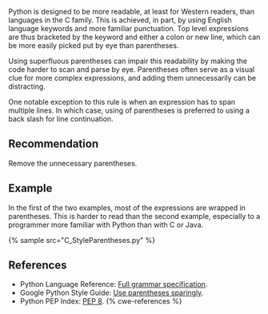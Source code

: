 Python is designed to be more readable, at least for Western readers, than languages in the C family. This is achieved, in part, by using English language keywords and more familiar punctuation. Top level expressions are thus bracketed by the keyword and either a colon or new line, which can be more easily picked put by eye than parentheses.

Using superfluous parentheses can impair this readability by making the code harder to scan and parse by eye. Parentheses often serve as a visual clue for more complex expressions, and adding them unnecessarily can be distracting.

One notable exception to this rule is when an expression has to span multiple lines. In which case, using of parentheses is preferred to using a back slash for line continuation.


## Recommendation
Remove the unnecessary parentheses.


## Example
In the first of the two examples, most of the expressions are wrapped in parentheses. This is harder to read than the second example, especially to a programmer more familiar with Python than with C or Java.

{% sample src="C_StyleParentheses.py" %}

## References
* Python Language Reference: [Full grammar specification](https://docs.python.org/2/reference/grammar.html).
* Google Python Style Guide: [Use parentheses sparingly](https://google.github.io/styleguide/pyguide.html#Parentheses).
* Python PEP Index: [PEP 8](http://legacy.python.org/dev/peps/pep-0008/).
{% cwe-references %}
